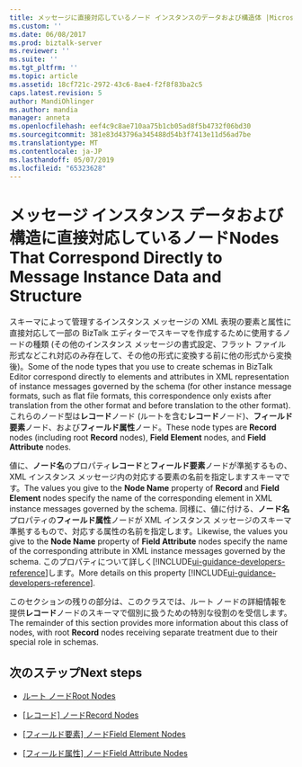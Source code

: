```yaml
---
title: メッセージに直接対応しているノード インスタンスのデータおよび構造体 |Microsoft Docs
ms.custom: ''
ms.date: 06/08/2017
ms.prod: biztalk-server
ms.reviewer: ''
ms.suite: ''
ms.tgt_pltfrm: ''
ms.topic: article
ms.assetid: 18cf721c-2972-43c6-8ae4-f2f8f83ba2c5
caps.latest.revision: 5
author: MandiOhlinger
ms.author: mandia
manager: anneta
ms.openlocfilehash: eef4c9c8ae710aa75b1cb05ad8f5b4732f06bd30
ms.sourcegitcommit: 381e83d43796a345488d54b3f7413e11d56ad7be
ms.translationtype: MT
ms.contentlocale: ja-JP
ms.lasthandoff: 05/07/2019
ms.locfileid: "65323628"
---
```

# <a name="nodes-that-correspond-directly-to-message-instance-data-and-structure"></a><span data-ttu-id="26f0e-102">メッセージ インスタンス データおよび構造に直接対応しているノード</span><span class="sxs-lookup"><span data-stu-id="26f0e-102">Nodes That Correspond Directly to Message Instance Data and Structure</span></span>
<span data-ttu-id="26f0e-103">スキーマによって管理するインスタンス メッセージの XML 表現の要素と属性に直接対応して一部の BizTalk エディターでスキーマを作成するために使用するノードの種類 (その他のインスタンス メッセージの書式設定、フラット ファイル形式などこれ対応のみ存在して、その他の形式に変換する前に他の形式から変換後)。</span><span class="sxs-lookup"><span data-stu-id="26f0e-103">Some of the node types that you use to create schemas in BizTalk Editor correspond directly to elements and attributes in XML representation of instance messages governed by the schema (for other instance message formats, such as flat file formats, this correspondence only exists after translation from the other format and before translation to the other format).</span></span> <span data-ttu-id="26f0e-104">これらのノード型は**レコード**ノード (ルートを含む**レコード**ノード)、**フィールド要素**ノード、および**フィールド属性**ノード。</span><span class="sxs-lookup"><span data-stu-id="26f0e-104">These node types are **Record** nodes (including root **Record** nodes), **Field Element** nodes, and **Field Attribute** nodes.</span></span>  
  
 <span data-ttu-id="26f0e-105">値に、**ノード名**のプロパティ**レコード**と**フィールド要素**ノードが準拠するもの、XML インスタンス メッセージ内の対応する要素の名前を指定しますスキーマです。</span><span class="sxs-lookup"><span data-stu-id="26f0e-105">The values you give to the **Node Name** property of **Record** and **Field Element** nodes specify the name of the corresponding element in XML instance messages governed by the schema.</span></span> <span data-ttu-id="26f0e-106">同様に、値に付ける、**ノード名**プロパティの**フィールド属性**ノードが XML インスタンス メッセージのスキーマ準拠するもので、対応する属性の名前を指定します。</span><span class="sxs-lookup"><span data-stu-id="26f0e-106">Likewise, the values you give to the **Node Name** property of **Field Attribute** nodes specify the name of the corresponding attribute in XML instance messages governed by the schema.</span></span> <span data-ttu-id="26f0e-107">このプロパティについて詳しく[!INCLUDE[ui-guidance-developers-reference](../includes/ui-guidance-developers-reference.md)]します。</span><span class="sxs-lookup"><span data-stu-id="26f0e-107">More details on this property [!INCLUDE[ui-guidance-developers-reference](../includes/ui-guidance-developers-reference.md)].</span></span>
  
 <span data-ttu-id="26f0e-108">このセクションの残りの部分は、このクラスでは、ルート ノードの詳細情報を提供**レコード**ノードのスキーマで個別に扱うための特別な役割のを受信します。</span><span class="sxs-lookup"><span data-stu-id="26f0e-108">The remainder of this section provides more information about this class of nodes, with root **Record** nodes receiving separate treatment due to their special role in schemas.</span></span>  
  
## <a name="next-steps"></a><span data-ttu-id="26f0e-109">次のステップ</span><span class="sxs-lookup"><span data-stu-id="26f0e-109">Next steps</span></span> 
  
-   [<span data-ttu-id="26f0e-110">ルート ノード</span><span class="sxs-lookup"><span data-stu-id="26f0e-110">Root Nodes</span></span>](../core/root-nodes.md)  
  
-   <span data-ttu-id="26f0e-111">[[レコード] ノード](../core/record-nodes.md)</span><span class="sxs-lookup"><span data-stu-id="26f0e-111">[Record Nodes](../core/record-nodes.md)</span></span>  
  
-   <span data-ttu-id="26f0e-112">[[フィールド要素] ノード](../core/field-element-nodes.md)</span><span class="sxs-lookup"><span data-stu-id="26f0e-112">[Field Element Nodes](../core/field-element-nodes.md)</span></span>  
  
-   <span data-ttu-id="26f0e-113">[[フィールド属性] ノード](../core/field-attribute-nodes.md)</span><span class="sxs-lookup"><span data-stu-id="26f0e-113">[Field Attribute Nodes](../core/field-attribute-nodes.md)</span></span>